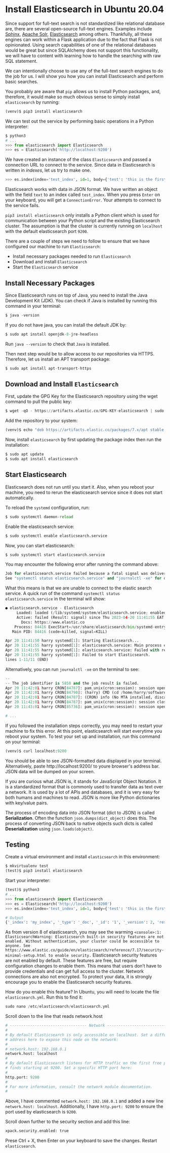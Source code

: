 # Install Elasticsearch in Ubuntu 20.04

Since support for full-text search is not standardized like relational database are, there are several open-source full-text engines. Examples include [Sphinx](http://sphinxsearch.com/), [Apache Solr](https://lucene.apache.org/solr/), [Elasticsearch](https://www.elastic.co/elasticsearch/) among others. Thankfully, all these engines can work within a Flask application due to the fact that Flask is not opinionated. Using search capabilities of one of the relational databases would be great but since SQLAlchemy does not support this functionality, we will have to content with learning how to handle the searching with raw SQL statement. 

We can intentionally choose to use any of the full-text search engines to do the job for us. I will show you how you can install Elasticsearch and perform basic searches.

You probably are aware that `pip` allows us to install Python packages, and, therefore, it would make so much obvious sense to simply install `elasticsearch` by running:

```python
(venv)$ pip3 install elasticsearch
```
We can test out the service by performing basic operations in a Python interpreter:

```python
$ python3
# ...
>>> from elasticsearch import Elasticsearch
>>> es = Elasticsearch('http://localhost:9200')
```
We have created an instance of the class `Elasticsearch` and passed a connection URL to connect to the service. Since data in Elasticsearch is written in _indexes_, let us try to make one. 

```python
>>> es.index(index='test_index', id=1, body={'test': 'this is the first test'})
```
Elasticsearch works with data in JSON format. We have written an object with the field `text` to an index called `test_index`. When you press `Enter` on your keyboard, you will get a `ConnectionError`. Your attempts to connect to the service fails. 

`pip3 install elasticsearch` only installs a Python client which is used for communication between your Python script and the existing Elasticsearch cluster. The assumption is that the cluster is currently running on  `localhost` with the default elasticsearch port `9200`.

There are a couple of steps we need to follow to ensure that we have configured our machine to run `Elasticsearch`:
* Install necessary packages needed to run `Elasticsearch`
* Download and install `Elasticsearch`
* Start the `Elasticsearch` service

## Install Necessary Packages
Since Elasticsearch runs on top of Java, you need to install the Java Development Kit (JDK). You can check if Java is installed by running this command in your terminal:

```python
$ java -version
```
If you do not have java, you can install the default JDK by:
```python
$ sudo apt install openjdk-8-jre-headless 
```

Run `java --version` to check that `Java` is installed.

Then next step would be to allow access to our repositories via HTTPS. Therefore, let us install an APT transport package:

```python
$ sudo apt install apt-transport-https
```

## Download and Install `Elasticsearch`

First, update the GPG Key for the Elasticsearch repository using the wget command to pull the public key:

```python
$ wget -qO - https://artifacts.elastic.co/GPG-KEY-elasticsearch | sudo apt-key add -
```
Add the repository to your system:

```python
(venv)$ echo "deb https://artifacts.elastic.co/packages/7.x/apt stable main" | sudo tee -a /etc/apt/sources.list.d/elastic-7.x.list
```

Now, install `elasticsearch` by first updating the package index then run the installation:
```python
$ sudo apt update
$ sudo apt install elasticsearch
```

## Start Elasticsearch
Elasticsearch does not run until you start it. Also, when you reboot your machine, you need to rerun the elasticsearch service since it does not start automatically. 

To reload the `systemd` configuration, run:
```python
$ sudo systemctl daemon-reload
```

Enable the elasticsearch service:

```python
$ sudo systemctl enable elasticsearch.service
```

Now, you can start elasticsearch:
```python
$ sudo systemctl start elasticsearch.service
```

You may encounter the following error after running the command above:

```python
Job for elasticsearch.service failed because a fatal signal was delivered to the control process.
See "systemctl status elasticsearch.service" and "journalctl -xe" for details.
```

What this means is that we are unable to connect to the elastic search service. A quick run of the command `systemctl status elasticsearch.service` in the terminal will show:

```python
● elasticsearch.service - Elasticsearch
     Loaded: loaded (/lib/systemd/system/elasticsearch.service; enabled; vendor preset: enabled)
     Active: failed (Result: signal) since Thu 2023-04-20 11:41:55 EAT; 3min 6s ago
       Docs: https://www.elastic.co
    Process: 84416 ExecStart=/usr/share/elasticsearch/bin/systemd-entrypoint -p ${PID_DIR}/elasticsearch.pid>
   Main PID: 84416 (code=killed, signal=KILL)

Apr 20 11:41:50 harry systemd[1]: Starting Elasticsearch...
Apr 20 11:41:55 harry systemd[1]: elasticsearch.service: Main process exited, code=killed, status=9/KILL
Apr 20 11:41:55 harry systemd[1]: elasticsearch.service: Failed with result 'signal'.
Apr 20 11:41:55 harry systemd[1]: Failed to start Elasticsearch.
lines 1-11/11 (END)
```

Alternatively, you can run `journalctl -xe` on the terminal to see:

```python
-- 
-- The job identifier is 5858 and the job result is failed.
Apr 20 11:42:01 harry CRON[84787]: pam_unix(cron:session): session opened for user harry by (uid=0)
Apr 20 11:42:01 harry CRON[84790]: (harry) CMD (cd /home/harry/software_development/personal/python/flask/current_projects/sample_elearning_app && venv/bin/flask se>
Apr 20 11:42:01 harry CRON[84787]: (CRON) info (No MTA installed, discarding output)
Apr 20 11:42:01 harry CRON[84787]: pam_unix(cron:session): session closed for user harry
Apr 20 11:43:01 harry CRON[85736]: pam_unix(cron:session): session opened for user harry by (uid=0)

# ...
```

If you followed the installation steps correctly, you may need to restart your machine to fix this error. At this point, elasticsearch will start everytime you reboot your system. To test your set up and installation, run this command on your terminal:
```python
(venv)$ curl localhost:9200
```
You should be able to see JSON-formatted data displayed in your terminal. Alternatively, paste http://localhost:9200/ to youre browser's address bar. JSON data will be dumped on your screen. 

If you are curious what JSON is, it stands for JavaScript Object Notation. It is a standardized format that is commonly used to transfer data as text over a network. It is used by a lot of APIs and databases, and it is very easy for both humans and machines to read. JSON is more like Python dictionaries with key/value pairs. 

The process of encoding data into JSON format (dict to JSON) is called **Serialization**. Often the function `json.dumps(dict_object)` does this. The process of converting JSON back to native objects such dicts is called **Deserialization** using `json.loads(object)`.

## Testing
Create a virtual environment and install `elasticsearch` in this environment:

```python
$ mkvirtualenv test
(test)$ pip3 install elasticsearch
```
Start your interpreter:

```python
(test)$ python3
# ...
>>> from elasticsearch import Elasticsearch
>>> es = Elasticsearch('http://localhost:9200')
>>> es.index(index='test_index', id=1, body={'test': 'this is the first test'})

# Output
{'_index': 'my_index', '_type': '_doc', '_id': '1', '_version': 2, 'result': 'updated', '_shards': {'total': 2, 'successful': 1, 'failed': 0}, '_seq_no': 1, '_primary_term': 1}
```

As from version 8 of elasticsearch, you may see the warming `<console>:1: ElasticsearchWarning: Elasticsearch built-in security features are not enabled. Without authentication, your cluster could be accessible to anyone. See https://www.elastic.co/guide/en/elasticsearch/reference/7.17/security-minimal-setup.html to enable security.` Elasticsearch security features are not enabled by default. These features are free, but require configuration changes to enable them. This means that users don’t have to provide credentials and can get full access to the cluster. Network connections are also not encrypted. To protect your data, it is strongly encourage you to enable the Elasticsearch security features. 

How do you enable this feature? In Ubuntu, you will need to locate the file `elasticsearch.yml`. Run this to find it:

```python
sudo nano /etc/elasticsearch/elasticsearch.yml
```

Scroll down to the line that reads network.host

```python
# ---------------------------------- Network -----------------------------------
#
# By default Elasticsearch is only accessible on localhost. Set a different
# address here to expose this node on the network:
#
# network.host: 192.168.0.1
network.host: localhost
#
# By default Elasticsearch listens for HTTP traffic on the first free port it
# finds starting at 9200. Set a specific HTTP port here:
#
http.port: 9200
#
# For more information, consult the network module documentation.
#
```

Above, I have commented `network.host: 192.168.0.1` and added a new line `network.host: localhost`. Additionally, I have `http.port: 9200` to ensure the port used by elasticsearch is `9200`.

Scroll down further to the security section and add this line:

```python
xpack.security.enabled: true
```

Prese Ctrl + X, then Enter on your keyboard to save the changes. Restart `elasticsearch`.